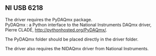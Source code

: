 ## NI USB 6218
The driver requires the PyDAQmx package.  
PyDAQmx : a Python interface to the National Instruments DAQmx driver, Pierre CLADÉ, http://pythonhosted.org/PyDAQmx/.

The PyDAQmx folder should be placed directly in the driver folder.

The driver also requires the NIDAQmx driver from National Instruments.
